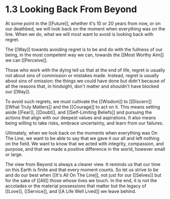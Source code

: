 # 1.3 Looking Back From Beyond

At some point in the [[Future]], whether it's 10 or 20 years from now, or on our deathbed, we will look back on the moment when everything was on the line. When we do, what we will most want to avoid is looking back with regret.

The [[Way]] towards avoiding regret is to be and do with the fullness of our being, in the most competent way we can, towards the [[Most Worthy Aim]] we can [[Perceive]].

Those who work with the dying tell us that at the end of life, regret is usually not about sins of commission or mistakes made. Instead, regret is usually about sins of omission: the things we could have done but didn't because of all the reasons that, in hindsight, don't matter and shouldn't have blocked our [[Way]]. 

To avoid such regrets, we must cultivate the [[Wisdom]] to [[Discern]]  [[What Truly Matters]] and the [[Courage]] to act on it. This means setting aside [[Fear]], [[Doubt]], and [[Self-Limiting Beliefs]] and pursuing the actions that align with our deepest values and aspirations. It also means being willing to take risks, embrace uncertainty, and learn from our failures.

Ultimately, when we look back on the moments when everything was On The Line, we want to be able to say that we gave it our all and left nothing on the field. We want to know that we acted with integrity, compassion, and purpose, and that we made a positive difference in the world, however small or large.

The view from Beyond is always a clearer view. It reminds us that our time on this Earth is finite and that every moment counts. So let us strive to be and do our best when [[It's All On The Line]], not just for our [[Selves]] but for the sake of [[All]] those whose lives we touch. In the end, it is not the accolades or the material possessions that matter but the legacy of [[Love]], [[Service]], and [[A Life Well Lived]] we leave behind.